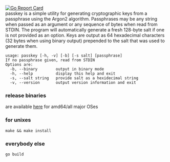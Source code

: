 [![Go Report Card](https://goreportcard.com/badge/github.com/stutonk/passkey)](https://goreportcard.com/report/github.com/stutonk/passkey)  
passkey is a simple utility for generating cryptographic keys from a
passphrase using the Argon2 algorithm. Passphrases may be any string when
passed as an argument or any sequence of bytes when read from STDIN. The
program will automatically generate a fresh 128-byte salt if one is not
provided as an option. Keys are output as 64 hexadecimal characters (32
bytes when using binary output) prepended to the salt that was used to
generate them.

```
usage: passkey [-h, -v] [-b] [-s salt] [passphrase]
If no passphrase given, read from STDIN
Options are:
  -b, --binary        output in binary mode
  -h, --help          display this help and exit
  -s, --salt string   provide salt as a hexidecimal string
  -v, --version       output version information and exit
```

### release binaries
are available [here](https://github.com/stutonk/passkey/releases) for amd64/all major OSes

### for unixes
`make && make install`

### everybody else
`go build`
